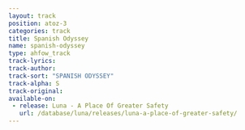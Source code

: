 ```yaml
---
layout: track
position: atoz-3
categories: track
title: Spanish Odyssey
name: spanish-odyssey
type: ahfow_track
track-lyrics: 
track-author: 
track-sort: "SPANISH ODYSSEY"
track-alpha: S
track-original: 
available-on:
 - release: Luna - A Place Of Greater Safety
   url: /database/luna/releases/luna-a-place-of-greater-safety/
---
```

